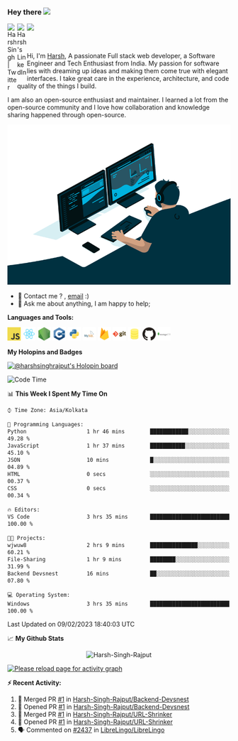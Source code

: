### Hey there <img src="https://media.giphy.com/media/hvRJCLFzcasrR4ia7z/giphy.gif" width="25px">
<a href="https://twitter.com/Harsh7902">
  <img align="left" alt="Harsh Singh | Twitter" width="22px" src="https://raw.githubusercontent.com/peterthehan/peterthehan/main/assets/twitter.svg" />
</a>
<a href="https://www.linkedin.com/in/harshsinghrajput/">
  <img align="left" alt="Harsh's LinkedIn" width="22px" src="https://raw.githubusercontent.com/peterthehan/peterthehan/master/assets/linkedin.svg" />
</a>

![](https://visitor-badge.glitch.me/badge?page_id=Harsh-Singh-Rajput.Harsh-Singh-Rajput)

<br />

Hi, I'm [Harsh](https://twitter.com/Harsh7902), A passionate Full stack web developer, a Software Engineer and Tech Enthusiast from India. My passion for software lies with dreaming up ideas and making them come true with elegant interfaces. I take great care in the experience, architecture, and code quality of the things I build.

I am also an open-source enthusiast and maintainer. I learned a lot from the open-source community and I love how collaboration and knowledge sharing happened through open-source.


  <img alt="GIF" src="https://raw.githubusercontent.com/Harsh-Singh-Rajput/Harsh-Singh-Rajput/master/animated.gif" width="720" height="360" />
  
- 💼 Contact me ? , [email](mailto:hs98215479@gmail.com) :)
- 💬 Ask me about anything, I am happy to help;

**Languages and Tools:**  

<code><img height="30" src="https://raw.githubusercontent.com/github/explore/80688e429a7d4ef2fca1e82350fe8e3517d3494d/topics/javascript/javascript.png"></code>
<code><img height="30" src="https://raw.githubusercontent.com/github/explore/80688e429a7d4ef2fca1e82350fe8e3517d3494d/topics/react/react.png"></code>
<code><img height="30" src="https://raw.githubusercontent.com/github/explore/80688e429a7d4ef2fca1e82350fe8e3517d3494d/topics/nodejs/nodejs.png"></code>
<code><img height="30" src="https://raw.githubusercontent.com/github/explore/80688e429a7d4ef2fca1e82350fe8e3517d3494d/topics/cpp/cpp.png"></code>
<code><img height="30" src="https://raw.githubusercontent.com/github/explore/80688e429a7d4ef2fca1e82350fe8e3517d3494d/topics/python/python.png"></code>
<code><img height="30" src="https://raw.githubusercontent.com/github/explore/80688e429a7d4ef2fca1e82350fe8e3517d3494d/topics/mysql/mysql.png"></code>
<code><img height="30" src="https://raw.githubusercontent.com/github/explore/80688e429a7d4ef2fca1e82350fe8e3517d3494d/topics/firebase/firebase.png"></code>
<code><img height="30" src="https://raw.githubusercontent.com/github/explore/80688e429a7d4ef2fca1e82350fe8e3517d3494d/topics/git/git.png"></code>
<code><img height="30" src="https://raw.githubusercontent.com/github/explore/13295c57999765ac9ffa3281942a72ab08b79de2/topics/database/database.png"></code>
<code><img height="30" src="https://raw.githubusercontent.com/github/explore/89bdd9644f44d1b12180fd512b95574fe4c54617/topics/github-api/github-api.png"></code>
<code><img height="30" src="https://raw.githubusercontent.com/github/explore/80688e429a7d4ef2fca1e82350fe8e3517d3494d/topics/mongodb/mongodb.png"></code>

**My Holopins and Badges**

[![@harshsinghrajput's Holopin board](https://holopin.me/harshsinghrajput)](https://holopin.io/@harshsinghrajput)

<!--START_SECTION:waka-->
![Code Time](http://img.shields.io/badge/Code%20Time-119%20hrs%205%20mins-blue)

📊 **This Week I Spent My Time On** 

```text
⌚︎ Time Zone: Asia/Kolkata

💬 Programming Languages: 
Python                   1 hr 46 mins        ████████████░░░░░░░░░░░░░   49.28 % 
JavaScript               1 hr 37 mins        ███████████░░░░░░░░░░░░░░   45.10 % 
JSON                     10 mins             █░░░░░░░░░░░░░░░░░░░░░░░░   04.89 % 
HTML                     0 secs              ░░░░░░░░░░░░░░░░░░░░░░░░░   00.37 % 
CSS                      0 secs              ░░░░░░░░░░░░░░░░░░░░░░░░░   00.34 % 

🔥 Editors: 
VS Code                  3 hrs 35 mins       █████████████████████████   100.00 % 

🐱‍💻 Projects: 
wjwuw8                   2 hrs 9 mins        ███████████████░░░░░░░░░░   60.21 % 
File-Sharing             1 hr 9 mins         ████████░░░░░░░░░░░░░░░░░   31.99 % 
Backend Devsnest         16 mins             ██░░░░░░░░░░░░░░░░░░░░░░░   07.80 % 

💻 Operating System: 
Windows                  3 hrs 35 mins       █████████████████████████   100.00 % 

```


 Last Updated on 09/02/2023 18:40:03 UTC
<!--END_SECTION:waka-->


📈 **My Github Stats**

<p align="center"> <img src="https://github-readme-stats-fijefwngy-harsh-singh-rajput.vercel.app/api?username=Harsh-Singh-Rajput&show_icons=true&theme=gotham" alt="Harsh-Singh-Rajput" />

[![Please reload page for activity graph](https://github-readme-activity-graph.cyclic.app/graph?username=Harsh-Singh-Rajput&custom_title=Harsh's%20Activity%20Graph&theme=react-dark&hide_border=true)](https://github.com/Harsh-Singh-Rajput/github-readme-activity-graph)

**:zap: Recent Activity:**

<!--START_SECTION:activity-->
1. 🎉 Merged PR [#1](https://github.com/Harsh-Singh-Rajput/Backend-Devsnest/pull/1) in [Harsh-Singh-Rajput/Backend-Devsnest](https://github.com/Harsh-Singh-Rajput/Backend-Devsnest)
2. 💪 Opened PR [#1](https://github.com/Harsh-Singh-Rajput/Backend-Devsnest/pull/1) in [Harsh-Singh-Rajput/Backend-Devsnest](https://github.com/Harsh-Singh-Rajput/Backend-Devsnest)
3. 🎉 Merged PR [#1](https://github.com/Harsh-Singh-Rajput/URL-Shrinker/pull/1) in [Harsh-Singh-Rajput/URL-Shrinker](https://github.com/Harsh-Singh-Rajput/URL-Shrinker)
4. 💪 Opened PR [#1](https://github.com/Harsh-Singh-Rajput/URL-Shrinker/pull/1) in [Harsh-Singh-Rajput/URL-Shrinker](https://github.com/Harsh-Singh-Rajput/URL-Shrinker)
5. 🗣 Commented on [#2437](https://github.com/LibreLingo/LibreLingo/issues/2437) in [LibreLingo/LibreLingo](https://github.com/LibreLingo/LibreLingo)
<!--END_SECTION:activity-->




